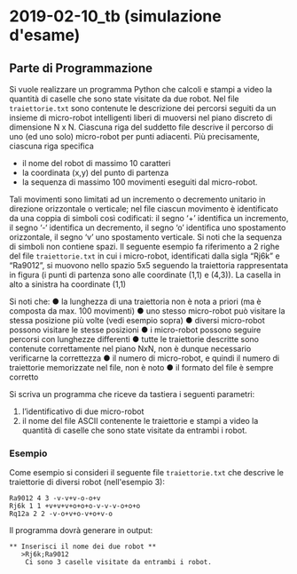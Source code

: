 # 2019-02-10_tb (simulazione d'esame)

## Parte di Programmazione

Si vuole realizzare un programma Python che calcoli e stampi a video la quantità di caselle che sono state visitate da due robot.
Nel file `traiettorie.txt` sono contenute le descrizione dei percorsi seguiti da un insieme di micro-robot intelligenti liberi di muoversi nel piano discreto di dimensione N x N.
Ciascuna riga del suddetto file descrive il percorso di uno (ed uno solo) micro-robot per punti adiacenti. Più precisamente, ciascuna riga specifica 
- il nome del robot di massimo 10 caratteri
- la coordinata (x,y) del punto di partenza 
- la sequenza di massimo 100 movimenti eseguiti dal micro-robot. 

Tali movimenti sono limitati ad un incremento o decremento unitario in direzione orizzontale o verticale; nel file ciascun movimento è identificato da una coppia di simboli così 
codificati: il segno ‘+’ identifica un incremento, il segno ‘-‘ identifica un decremento, il segno ‘o’ identifica uno spostamento orizzontale, il segno ‘v’ uno spostamento 
verticale. Si noti che la sequenza di simboli non contiene spazi.
Il seguente esempio fa riferimento a 2 righe del file `traiettorie.txt` in cui i micro-robot, identificati dalla sigla “Rj6k” e “Ra9012”, si muovono nello spazio 5x5 seguendo 
la traiettoria rappresentata in <TODO VERIFICARE SE SI POSSONO INSEIRE FIGURE> figura (i punti di partenza sono alle coordinate (1,1) e (4,3)). La casella in alto a sinistra 
ha coordinate (1,1)


Si noti che:
●	la lunghezza di una traiettoria non è nota a priori (ma è composta da max. 100 movimenti)
●	uno stesso micro-robot può visitare la stessa posizione più volte (vedi esempio sopra)
●	diversi micro-robot possono visitare le stesse posizioni
●	i micro-robot possono seguire percorsi con lunghezze differenti
●	tutte le traiettorie descritte sono contenute correttamente nel piano NxN, non è dunque necessario verificarne la correttezza
●	il numero di micro-robot, e quindi il numero di traiettorie memorizzate nel file, non è noto
●	il formato del file è sempre corretto

Si scriva un programma che riceve da tastiera i seguenti parametri:
1.	l’identificativo di due micro-robot
2.	il nome del file ASCII contenente le traiettorie
e stampi a video la quantità di caselle che sono state visitate da entrambi i robot.



### Esempio

Come esempio si consideri il seguente file `traiettorie.txt` che descrive le traiettorie di diversi robot (nell'esempio 3):

```
Ra9012 4 3 -v-v+v-o-o+v
Rj6k 1 1 +v+v+v+o+o+o-v-v-v-o+o+o
Rq12a 2 2 -v-o+v+o-v+o+v-o

```

Il programma dovrà generare in output:

```
** Inserisci il nome dei due robot **
   >Rj6k;Ra9012
	Ci sono 3 caselle visitate da entrambi i robot.
```
